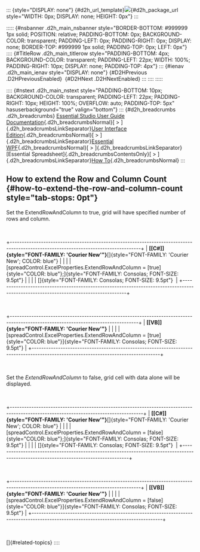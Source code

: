 ::: {style="DISPLAY: none"}
[](ms-xhelp:///?Id=d2h_url_template){#d2h_url_template}![](!package_url!){#d2h_package_url style="WIDTH: 0px; DISPLAY: none; HEIGHT: 0px"}
:::

::::: {#nsbanner .d2h_main_nsbanner style="BORDER-BOTTOM: #999999 1px solid; POSITION: relative; PADDING-BOTTOM: 0px; BACKGROUND-COLOR: transparent; PADDING-LEFT: 0px; PADDING-RIGHT: 0px; DISPLAY: none; BORDER-TOP: #999999 1px solid; PADDING-TOP: 0px; LEFT: 0px"}
:::: {#TitleRow .d2h_main_titlerow style="PADDING-BOTTOM: 4px; BACKGROUND-COLOR: transparent; PADDING-LEFT: 22px; WIDTH: 100%; PADDING-RIGHT: 10px; DISPLAY: none; PADDING-TOP: 4px"}
::: {#ienav .d2h_main_ienav style="DISPLAY: none"}
[](ms-xhelp:///?Id=170b9d2a-6bf1-4e40-ab7a-1b84cc28e0ae){#D2HPrevious .D2HPreviousEnabled}  [](ms-xhelp:///?Id=b54fc14a-b51e-4133-ad3d-d90bd01c658c){#D2HNext .D2HNextEnabled}
:::
::::
:::::

:::: {#nstext .d2h_main_nstext style="PADDING-BOTTOM: 10px; BACKGROUND-COLOR: transparent; PADDING-LEFT: 22px; PADDING-RIGHT: 10px; HEIGHT: 100%; OVERFLOW: auto; PADDING-TOP: 5px" hasuserbackground="true" valign="bottom"}
::: {#d2h_breadcrumbs .d2h_breadcrumbs}
[Essential Studio User Guide Documentation](ms-xhelp:///?Id=12457748-09e3-4d74-a240-8e049cedf030){.d2h_breadcrumbsNormal}[ \> ]{.d2h_breadcrumbsLinkSeparator}[User Interface Edition](ms-xhelp:///?Id=c29296b7-531c-413b-a0ec-488ca1f7f669){.d2h_breadcrumbsNormal}[ \> ]{.d2h_breadcrumbsLinkSeparator}[Essential WPF](ms-xhelp:///?Id=7f4f82c5-151c-4262-94d0-75c4626c77bc){.d2h_breadcrumbsNormal}[ \> ]{.d2h_breadcrumbsLinkSeparator}[Essential Spreadsheet]{.d2h_breadcrumbsContentsOnly}[ \> ]{.d2h_breadcrumbsLinkSeparator}[How To](ms-xhelp:///?Id=a7f58144-9d62-49f4-aa9f-dccbc2f10c17){.d2h_breadcrumbsNormal}
:::

## How to extend the Row and Column Count {#how-to-extend-the-row-and-column-count style="tab-stops: 0pt"}

Set the ExtendRowAndColumn to true, grid will have specified number of rows and column.

 

+------------------------------------------------------------------------------------------------------------------------------------+
| **[\[C#\]]{style="FONT-FAMILY: 'Courier New'"}**[]{style="FONT-FAMILY: 'Courier New'; COLOR: blue"}                                |
|                                                                                                                                    |
| [spreadControl.ExcelProperties.ExtendRowAndColumn = [true]{style="COLOR: blue"};]{style="FONT-FAMILY: Consolas; FONT-SIZE: 9.5pt"} |
|                                                                                                                                    |
| []{style="FONT-FAMILY: Consolas; FONT-SIZE: 9.5pt"}                                                                                |
+------------------------------------------------------------------------------------------------------------------------------------+

 

+-----------------------------------------------------------------------------------------------------------------------------------+
| **[\[VB\]]{style="FONT-FAMILY: 'Courier New'"}**                                                                                  |
|                                                                                                                                   |
| [spreadControl.ExcelProperties.ExtendRowAndColumn = [true]{style="COLOR: blue"}]{style="FONT-FAMILY: Consolas; FONT-SIZE: 9.5pt"} |
+-----------------------------------------------------------------------------------------------------------------------------------+

 

Set the *ExtendRowAndColumn* to false, grid cell with data alone will be displayed.

 

+-------------------------------------------------------------------------------------------------------------------------------------+
| **[\[C#\]]{style="FONT-FAMILY: 'Courier New'"}**[]{style="FONT-FAMILY: 'Courier New'; COLOR: blue"}                                 |
|                                                                                                                                     |
| [spreadControl.ExcelProperties.ExtendRowAndColumn = [false]{style="COLOR: blue"};]{style="FONT-FAMILY: Consolas; FONT-SIZE: 9.5pt"} |
|                                                                                                                                     |
| []{style="FONT-FAMILY: Consolas; FONT-SIZE: 9.5pt"}                                                                                 |
+-------------------------------------------------------------------------------------------------------------------------------------+

 

+------------------------------------------------------------------------------------------------------------------------------------+
| **[\[VB\]]{style="FONT-FAMILY: 'Courier New'"}**                                                                                   |
|                                                                                                                                    |
| [spreadControl.ExcelProperties.ExtendRowAndColumn = [false]{style="COLOR: blue"}]{style="FONT-FAMILY: Consolas; FONT-SIZE: 9.5pt"} |
+------------------------------------------------------------------------------------------------------------------------------------+

 

[]{#related-topics}
::::
